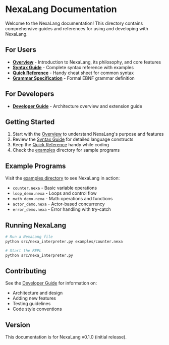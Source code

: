 # NexaLang Documentation

Welcome to the NexaLang documentation! This directory contains comprehensive guides and references for using and developing with NexaLang.

## For Users

- **[Overview](overview.md)** - Introduction to NexaLang, its philosophy, and core features
- **[Syntax Guide](syntax.md)** - Complete syntax reference with examples
- **[Quick Reference](quick_reference.md)** - Handy cheat sheet for common syntax
- **[Grammar Specification](nexa_grammar.ebnf)** - Formal EBNF grammar definition

## For Developers

- **[Developer Guide](developer_guide.md)** - Architecture overview and extension guide

## Getting Started

1. Start with the [Overview](overview.md) to understand NexaLang's purpose and features
2. Review the [Syntax Guide](syntax.md) for detailed language constructs
3. Keep the [Quick Reference](quick_reference.md) handy while coding
4. Check the [examples](../examples/) directory for sample programs

## Example Programs

Visit the [examples directory](../examples/) to see NexaLang in action:
- `counter.nexa` - Basic variable operations
- `loop_demo.nexa` - Loops and control flow
- `math_demo.nexa` - Math operations and functions
- `actor_demo.nexa` - Actor-based concurrency
- `error_demo.nexa` - Error handling with try-catch

## Running NexaLang

```bash
# Run a NexaLang file
python src/nexa_interpreter.py examples/counter.nexa

# Start the REPL
python src/nexa_interpreter.py
```

## Contributing

See the [Developer Guide](developer_guide.md) for information on:
- Architecture and design
- Adding new features
- Testing guidelines
- Code style conventions

## Version

This documentation is for NexaLang v0.1.0 (initial release). 
